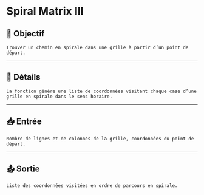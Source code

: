 # Spiral Matrix III

## 🎯 Objectif

    Trouver un chemin en spirale dans une grille à partir d’un point de départ.

---

## 📝 Détails

    La fonction génère une liste de coordonnées visitant chaque case d’une grille en spirale dans le sens horaire.

---

## 📥 Entrée

    Nombre de lignes et de colonnes de la grille, coordonnées du point de départ.

---

## 📤 Sortie

    Liste des coordonnées visitées en ordre de parcours en spirale.

